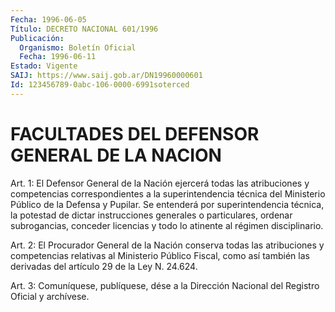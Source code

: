 ```yaml
---
Fecha: 1996-06-05
Título: DECRETO NACIONAL 601/1996
Publicación:
  Organismo: Boletín Oficial
  Fecha: 1996-06-11
Estado: Vigente
SAIJ: https://www.saij.gob.ar/DN19960000601
Id: 123456789-0abc-106-0000-6991soterced
---
```

# FACULTADES DEL DEFENSOR GENERAL DE LA NACION

<a id="1"></a>
Art. 1: El Defensor General de  la  Nación  ejercerá todas las atribuciones y competencias correspondientes a la  superintendencia técnica  del  Ministerio  Público  de  la  Defensa  y  Pupilar.  Se entenderá  por  superintendencia  técnica,  la  potestad  de dictar instrucciones   generales  o  particulares,  ordenar  subrogancias, conceder licencias  y  todo  lo  atinente  al régimen disciplinario.

<a id="2"></a>
Art.  2: El Procurador General de la Nación  conserva  todas  las atribuciones y competencias relativas al Ministerio Público Fiscal, como así también  las  derivadas del artículo 29 de la Ley N. 24.624.

<a id="3"></a>
Art. 3: Comuníquese, publíquese,  dése a la Dirección Nacional del Registro  Oficial  y  archívese.